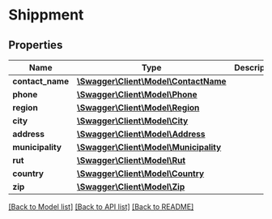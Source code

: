 # Shippment

## Properties
Name | Type | Description | Notes
------------ | ------------- | ------------- | -------------
**contact_name** | [**\Swagger\Client\Model\ContactName**](ContactName.md) |  | 
**phone** | [**\Swagger\Client\Model\Phone**](Phone.md) |  | 
**region** | [**\Swagger\Client\Model\Region**](Region.md) |  | 
**city** | [**\Swagger\Client\Model\City**](City.md) |  | 
**address** | [**\Swagger\Client\Model\Address**](Address.md) |  | 
**municipality** | [**\Swagger\Client\Model\Municipality**](Municipality.md) |  | 
**rut** | [**\Swagger\Client\Model\Rut**](Rut.md) |  | 
**country** | [**\Swagger\Client\Model\Country**](Country.md) |  | [optional] 
**zip** | [**\Swagger\Client\Model\Zip**](Zip.md) |  | [optional] 

[[Back to Model list]](../../README.md#documentation-for-models) [[Back to API list]](../../README.md#documentation-for-api-endpoints) [[Back to README]](../../README.md)

